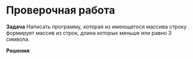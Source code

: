# Проверочная работа

**Задача**
Написать программу, которая из имеющегося массива строку формирует массив из строк, 
длина которых меньше или равно 3 символа.

**Решения**

